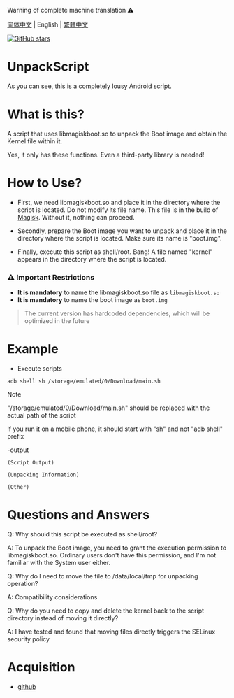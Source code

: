 Warning of complete machine translation ⚠️

[简体中文](./README.md) | English | [繁體中文](.README_zhrTW.md)

<a href="https://github.com/hfhhfhzx/UnpackScript/stargazers"><img alt="GitHub stars" src="https://img.shields.io/github/stars/hfhhfhzx/UnpackScript?label=stars"></a>

# UnpackScript

As you can see, this is a completely lousy Android script. 

# What is this?
A script that uses libmagiskboot.so to unpack the Boot image and obtain the Kernel file within it. 

Yes, it only has these functions. Even a third-party library is needed! 

# How to Use?
- First, we need libmagiskboot.so and place it in the directory where the script is located. Do not modify its file name. This file is in the build of [Magisk](https://github.com/topjohnwu/Magisk). Without it, nothing can proceed. 

- Secondly, prepare the Boot image you want to unpack and place it in the directory where the script is located. Make sure its name is "boot.img". 

- Finally, execute this script as shell/root. Bang! A file named "kernel" appears in the directory where the script is located.

### ⚠️ Important Restrictions
- **It is mandatory** to name the libmagiskboot.so file as `libmagiskboot.so` 
- **It is mandatory** to name the boot image as `boot.img` 
> The current version has hardcoded dependencies, which will be optimized in the future

# Example
- Execute scripts
```shell
adb shell sh /storage/emulated/0/Download/main.sh
```

> [!Note]
>
> "/storage/emulated/0/Download/main.sh" should be replaced with the actual path of the script
>
> if you run it on a mobile phone, it should start with "sh" and not "adb shell" prefix

-output
```
(Script Output)

(Unpacking Information)

(Other)
```

# Questions and Answers

Q: Why should this script be executed as shell/root? 

A: To unpack the Boot image, you need to grant the execution permission to libmagiskboot.so. Ordinary users don't have this permission, and I'm not familiar with the System user either. 

Q: Why do I need to move the file to /data/local/tmp for unpacking operation?

A: Compatibility considerations

Q: Why do you need to copy and delete the kernel back to the script directory instead of moving it directly?

A: I have tested and found that moving files directly triggers the SELinux security policy

# Acquisition 
- [github](./main.sh)
